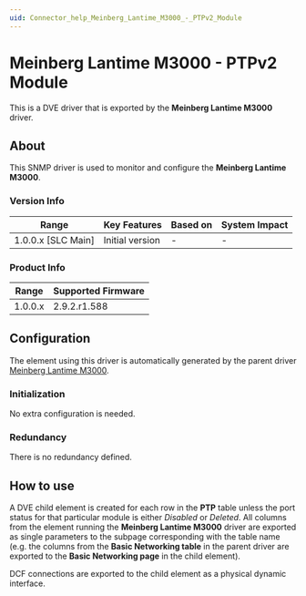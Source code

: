 ```yaml
---
uid: Connector_help_Meinberg_Lantime_M3000_-_PTPv2_Module
---
```


# Meinberg Lantime M3000 - PTPv2 Module

This is a DVE driver that is exported by the **Meinberg Lantime M3000** driver.

## About

This SNMP driver is used to monitor and configure the **Meinberg Lantime M3000**.

### Version Info

| **Range**            | **Key Features** | **Based on** | **System Impact** |
|----------------------|------------------|--------------|-------------------|
| 1.0.0.x \[SLC Main\] | Initial version  | \-           | \-                |

### Product Info

| **Range** | **Supported Firmware** |
|-----------|------------------------|
| 1.0.0.x   | 2.9.2.r1.588           |

## Configuration

The element using this driver is automatically generated by the parent driver [Meinberg Lantime M3000](xref:Connector_help_Meinberg_Lantime_M3000).

### Initialization

No extra configuration is needed.

### Redundancy

There is no redundancy defined.

## How to use

A DVE child element is created for each row in the **PTP** table unless the port status for that particular module is either *Disabled* or *Deleted*. All columns from the element running the **Meinberg Lantime M3000** driver are exported as single parameters to the subpage corresponding with the table name (e.g. the columns from the **Basic Networking table** in the parent driver are exported to the **Basic Networking page** in the child element).

DCF connections are exported to the child element as a physical dynamic interface.
